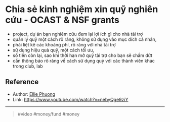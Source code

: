 # Chia sẻ kinh nghiệm xin quỹ nghiên cứu - OCAST & NSF grants

- project, dự án bạn nghiêm cứu đem lại lợi ích gì cho nhà tài trợ
- quản lý quỹ một cách rõ rãng, không sử dụng vào mục đích cá nhân,
- phải liệt kê các khoảng phí, rõ rãng với nhà tài trợ
- sử dụng hiệu quả quỹ, một cách tối ưu,
- số tiền còn lại, sao khi thời hạn mở quỹ tài trợ cho bạn sẽ chấm dứt
- cần thông báo rõ rãng về cách sử dụng quỷ với các thành viên khác trong club, lab

## Reference

- Author: [Ellie Phuong](Ellie%20Phuong.md)
- Link: https://www.youtube.com/watch?v=nebyQge9ziY

---

> #video #money/fund #money
